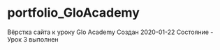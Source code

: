 # portfolio_GloAcademy

<!-- https://github.com/svyatoslavlp/portfolio_GloAcademy -->
Вёрстка сайта к уроку Glo Academy
Создан 2020-01-22
Состояние - Урок 3 выполнен
